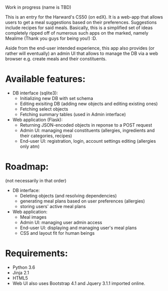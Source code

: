 Work in progress (name is TBD)

This is an entry for the Harward's CS50 (on edX). It is a web-app that allows users to get a meal suggestions based on their preferences. Suggestions include recipes for said meals. Basically, this is a simplified set of ideas completely ripped off of numerous such apps on the marked, namely Mealime (Thank you guys for being you!) :D.

Aside from the end-user intended experience, this app also provides (or rather will eventually) an admin UI that allows to manage the DB via a web browser e.g. create meals and their constituents.

# Available features:
* DB interface (sqlite3):
  - Initializing new DB with set schema
  - Editing exisiting DB (adding new objects and editing existing ones)
  - Fetching select objects
  - Fetching summary tables (used in Admin interface)
* Web application (Flask):
  - Returning JSON-encoded objects in reponse to a POST request
  - Admin UI: managing meal constituents (allergies, ingredients and their categories, recipes)
  - End-user UI: registration, login, account settings editing (allergies only atm)

# Roadmap:
(not necessarily in that order)
* DB interface:
  - Deleting objects (and resolving dependencies)
  - generating meal plans based on user preferences (allergies)
  - storing users' active meal plans
* Web application:
  - Meal images
  - Admin UI: managing user admin access
  - End-user UI: displaying and managing user's meal plans
  - CSS and layout fit for human beings

# Requirements:
- Python 3.6
- Jinja 2.1
- HTML5
- Web UI also uses Bootstrap 4.1 and Jquery 3.1.1 imported online.
